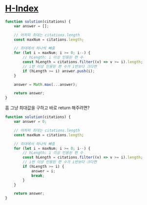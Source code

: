 # [H-Index](https://programmers.co.kr/learn/courses/30/lessons/42747)

```javascript
function solution(citations) {
	var answer = [];

	// 어차피 최대는 citations.length
	const maxNum = citations.length;

	// 최대에서 하나씩 뺴줌
	for (let i = maxNum; i >= 0; i--) {
		// hLength: i 이상 인용된 편 수
		const hLength = citations.filter((v) => v >= i).length;
		// i번 이상 인용된 편 수가 i번보다 크다면
		if (hLength >= i) answer.push(i);
	}

	answer = Math.max(...answer);

	return answer;
}
```

흠 그냥 최대값을 구하고 바로 return 해주려면?

```javascript
function solution(citations) {
	var answer = 0;

	// 어차피 최대는 citations.length
	const maxNum = citations.length;

	// 최대에서 하나씩 뺴줌
	for (let i = maxNum; i >= 0; i--) {
		// hLength: i 이상 인용된 편 수
		const hLength = citations.filter((v) => v >= i).length;
		// i번 이상 인용된 편 수가 i번보다 크다면
		if (hLength >= i) {
			answer = i;
			break;
		}
	}

	return answer;
}
```
